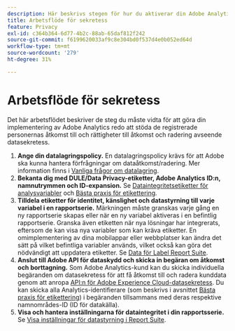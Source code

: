 ```yaml
---
description: Här beskrivs stegen för hur du aktiverar din Adobe Analytics-implementering för att ge stöd åt de registrerade för åtkomst till och radering av data.
title: Arbetsflöde för sekretess
feature: Privacy
exl-id: c364b364-6d77-4b2c-88ab-65daf812f242
source-git-commit: f6199620033af9c8e304bd0f537d4e0b052ed64d
workflow-type: tm+mt
source-wordcount: '279'
ht-degree: 31%

---
```


# Arbetsflöde för sekretess

Det här arbetsflödet beskriver de steg du måste vidta för att göra din implementering av Adobe Analytics redo att stöda de registrerade personernas åtkomst till och rättigheter till åtkomst och radering avseende datasekretess.

1. **Ange din datalagringspolicy.** En datalagringspolicy krävs för att Adobe ska kunna hantera förfrågningar om dataåtkomst/radering.  Mer information finns i [Vanliga frågor om datalagring](/help/technotes/data-retention.md).
1. **Bekanta dig med DULE/Data Privacy-etiketter, Adobe Analytics ID:n, namnutrymmen och ID-expansion.** Se [Dataintegritetsetiketter för analysvariabler](/help/admin/c-data-governance/gdpr-labels.md) och [Bästa praxis för etikettering](/help/admin/c-data-governance/gdpr-analytics-ids.md).
1. **Tilldela etiketter för identitet, känslighet och datastyrning till varje variabel i en rapportserie.** Märkningen måste granskas varje gång en ny rapportserie skapas eller när en ny variabel aktiveras i en befintlig rapportserie. Granska även etiketten när nya lösningar har integrerats, eftersom de kan visa nya variabler som kan kräva etiketter. En omimplementering av dina mobilappar eller webbplatser kan ändra det sätt på vilket befintliga variabler används, vilket också kan göra det nödvändigt att uppdatera etiketter. Se [Data för Label Report Suite](/help/admin/c-data-governance/gdpr-setup-reportsuite.md).
1. **Anslut till Adobe API för dataskydd och skicka in begäran om åtkomst och borttagning.** Som Adobe Analytics-kund kan du skicka individuella begäranden om datasekretess för att få åtkomst till och radera kunddata genom att anropa [API:n för Adobe Experience Cloud-datasekretess](https://www.adobe.io/apis/experienceplatform/gdpr.html). Du kan skicka alla Analytics-identifierare (som beskrivs i avsnittet [Bästa praxis för etikettering](/help/admin/c-data-governance/gdpr-analytics-ids.md)) i begäranden tillsammans med deras respektive namnområdes-ID (ID för datakälla).
1. **Visa och hantera inställningarna för dataintegritet i din rapportsserie.** Se [Visa inställningar för datastyrning i Report Suite](/help/admin/c-data-governance/gdpr-view-settings.md).
